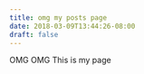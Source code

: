 ```yaml
---
title: omg my posts page 
date: 2018-03-09T13:44:26-08:00
draft: false
---
```


OMG OMG This is my page
